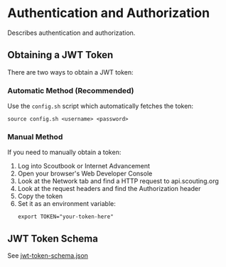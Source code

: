 # Authentication and Authorization

Describes authentication and authorization.

## Obtaining a JWT Token

There are two ways to obtain a JWT token:

### Automatic Method (Recommended)
Use the `config.sh` script which automatically fetches the token:
```shell
source config.sh <username> <password>
```

### Manual Method
If you need to manually obtain a token:
1. Log into Scoutbook or Internet Advancement
2. Open your browser's Web Developer Console
3. Look at the Network tab and find a HTTP request to api.scouting.org
4. Look at the request headers and find the Authorization header
5. Copy the token
6. Set it as an environment variable:
   ```shell
   export TOKEN="your-token-here"
   ```

## JWT Token Schema

See [jwt-token-schema.json](jwt-token-schema.json)